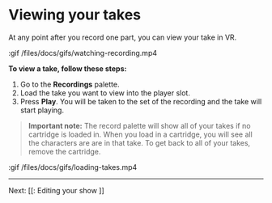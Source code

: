 # Viewing your takes

At any point after you record one part, you can view your take in VR.

:gif /files/docs/gifs/watching-recording.mp4

**To view a take, follow these steps:**

1. Go to the **Recordings** palette.
2. Load the take you want to view into the player slot.
3. Press **Play**. You will be taken to the set of the recording and the take will start playing.

> **Important note:** The record palette will show all of your takes if no cartridge is
loaded in.  When you load in a cartridge, you will see all the characters are are in
that take. To get back to all of your takes, remove the cartridge.

:gif /files/docs/gifs/loading-takes.mp4

---

Next: [[: Editing your show ]]

